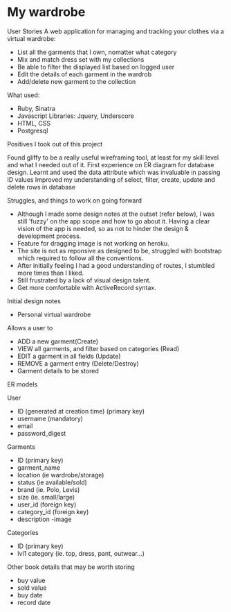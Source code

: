 My wardrobe
===============================


User Stories
A web application for managing and tracking your clothes via a virtual wardrobe:
- List all the garments that I own, nomatter what category
- Mix and match dress set with my collections
- Be able to filter the displayed list based on logged user
- Edit the details of each garment in the wardrob
- Add/delete new garment to the collection

What used:
- Ruby, Sinatra
- Javascript Libraries: Jquery, Underscore
- HTML, CSS
- Postgresql

Positives I took out of this project

Found gliffy to be a really useful wireframing tool, at least for my skill level and what I needed out of it.
First experience on ER diagram for database design.
Learnt and used the data attribute which was invaluable in passing ID values
Improved my understanding of select, filter, create, update and delete rows in database


Struggles, and things to work on going forward

* Although I made some design notes at the outset (refer below), I was still 'fuzzy' on the app scope and how to go about it. Having a clear vision of the app is needed, so as not to hinder the design & development process.
* Feature for dragging image is not working on heroku.
* The site is not as reponsive as designed to be, struggled with bootstrap which required to follow all the conventions. 
* After initially feeling I had a good understanding of routes, I stumbled more times than I liked.
* Still frustrated by a lack of visual design talent.
* Get more comfortable with ActiveRecord syntax.

Initial design notes

* Personal virtual wardrobe

Allows a user to

- ADD a new garment(Create)
- VIEW all garments, and filter based on categories (Read)
- EDIT a garment in all fields (Update)
- REMOVE a garment entry (Delete/Destroy)
- Garment details to be stored 

ER models

User
- ID (generated at creation time) (primary key)
- username (mandatory)
- email
- password_digest

Garments
- ID (primary key)
- garment_name 
- location (ie wardrobe/storage)
- status (ie available/sold)
- brand (ie. Polo, Levis)
- size (ie. small/large)
- user_id (foreign key)
- category_id (foreign key)
- description
-image

Categories
- ID (primary key)
- lvl1 category (ie. top, dress, pant, outwear...)


Other book details that may be worth storing

- buy value
- sold value
- buy date
- record date

